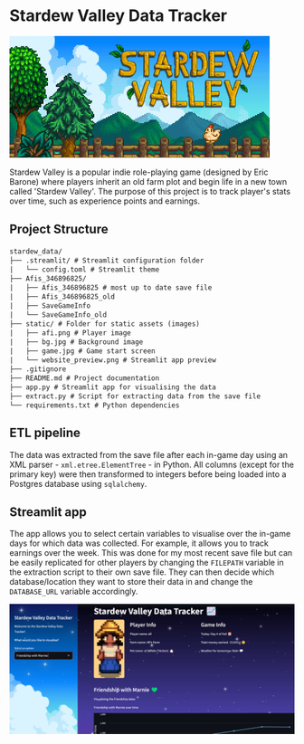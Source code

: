 # Stardew Valley Data Tracker 

![Stardew Valley](static/game.jpg)

Stardew Valley is a popular indie role-playing game (designed by Eric Barone) where players inherit an old farm plot and begin life in a new town called 'Stardew Valley'. The purpose of this project is to track player's stats over time, such as experience points and earnings.

## Project Structure 

```
stardew_data/ 
├── .streamlit/ # Streamlit configuration folder  
|   └── config.toml # Streamlit theme 
├── Afis_346896825/
|   ├── Afis_346896825 # most up to date save file
|   ├── Afis_346896825_old
|   ├── SaveGameInfo
|   └── SaveGameInfo_old
├── static/ # Folder for static assets (images) 
|   ├── afi.png # Player image
|   ├── bg.jpg # Background image
|   ├── game.jpg # Game start screen
|   └── website_preview.png # Streamlit app preview
├── .gitignore
├── README.md # Project documentation 
├── app.py # Streamlit app for visualising the data 
├── extract.py # Script for extracting data from the save file 
└── requirements.txt # Python dependencies  
```

## ETL pipeline

The data was extracted from the save file after each in-game day using an XML parser - `xml.etree.ElementTree` - in Python.
All columns (except for the primary key) were then transformed to integers before being loaded into a Postgres database using `sqlalchemy`.

## Streamlit app

The app allows you to select certain variables to visualise over the in-game days for which data was collected. For example, it allows you to track earnings over the week. This was done for my most recent save file but can be easily replicated for other players by changing the `FILEPATH` variable in the extraction script to their own save file. They can then decide which database/location they want to store their data in and change the `DATABASE_URL` variable accordingly.

[![Stardew Valley Data Tracker](static/website_preview.png)](https://stardewdatatracker.streamlit.app)